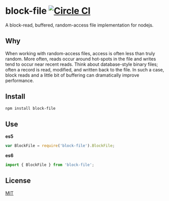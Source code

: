 # block-file [![Circle CI](https://circleci.com/gh/LeisureLink/block-file.svg?style=svg)](https://circleci.com/gh/LeisureLink/block-file)

A block-read, buffered, random-access file implementation for nodejs.

## Why

When working with random-access files, access is often less than truly random. More often, reads occur around hot-spots in the file and writes tend to occur near recent reads. Think about database-style binary files; often a record is read, modified, and written back to the file. In such a case, block reads and a little bit of buffering can dramatically improve performance.

## Install

```bash
npm install block-file 
```

## Use

**es5**
```javascript
var BlockFile = require('block-file').BlockFile;
```

**es6**
```javascript
import { BlockFile } from 'block-file';
```

## License

[MIT](https://github.com/LeisureLink/block-file/blob/master/LICENSE)
